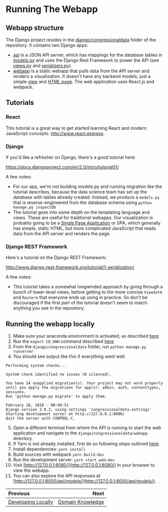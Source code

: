 # Running The Webapp

## Webapp structure

The Django project resides in the [django/congressionaldata](../django/congressionaldata) folder of the repository.  It contains two Django apps:

* [api](../django/congressionaldata/api) is a JSON API server, which has mappings for the database tables in [models.py](../django/congressionaldata/api/models.py) and uses the Django Rest Framework to power the API (see [views.py](../django/congressionaldata/api/views.py) and [serializers.py](../django/congressionaldata/api/serializers.py)).
* [webapp](../django/congressionaldata/webapp) is a static webapp that pulls data from the API server and renders a visualization.  It doesn't have any backend models, just a simple [view](../django/congressionaldata/webapp/views.py) and [HTML page](../django/congressionaldata/webapp/webapp/index.html). The web application uses React.js
and webpack.

## Tutorials

### React

This tutorial is a great way to get started learning React and modern JavaScript
concepts: http://www.react.express.

### Django

If you'd like a refresher on Django, there's a good tutorial here:

https://docs.djangoproject.com/en/2.0/intro/tutorial01/

A few notes:
* For our app, we're not building models.py and running migration like the tutorial describes, because the data science team has set up the database with tables already created.  Instead, we produce a `models.py` that is reverse-engineered from the database schema using `python manage.py inspectdb`
* The tutorial goes into some depth on the templating language and views.  These are useful for traditional webapps.  Our visualization is probably going to be a [Single Page Application](https://en.wikipedia.org/wiki/Single-page_application) or SPA, which generally has simple, static HTML, but more complicated JavaScript that reads data from the API server and renders the page.

### Django REST Framework

Here's a tutorial on the Django REST Framework:

http://www.django-rest-framework.org/tutorial/1-serialization/

A few notes:
* This tutorial takes a somewhat longwinded approach by going through a bunch of lower-level views, before getting to the more concise `ViewSet`s and `Router`s that everyone ends up using in practice. So don't be discouraged if the first part of the tutorial doesn't seem to match anything you see in the repository.

## Running the webapp locally

1. Make sure your anaconda environment is activated, as described [here](02_development_environment.md#testing-python-installation)
2. Run the `export CD_DWH` command described [here](02_development_environment.md#verifying-your-development-environment)
3. From the `django/congressionaldata` folder, run `python manage.py runserver`
4. You should see output like this if everything went well:
```
Performing system checks...

System check identified no issues (0 silenced).

You have 14 unapplied migration(s). Your project may not work properly until you apply the migrations for app(s): admin, auth, contenttypes, sessions.
Run 'python manage.py migrate' to apply them.

February 18, 2018 - 00:40:51
Django version 2.0.2, using settings 'congressionaldata.settings'
Starting development server at http://127.0.0.1:8000/
Quit the server with CONTROL-C.
```

5. Open a different terminal from where the API is running to start the web
application and navigate to the `django/congressionaldata/webapp` directory.
6. If Yarn is not already installed, first do so following steps outlined
[here](https://yarnpkg.com/lang/en/docs/install/).
7. Install dependencies: `yarn install`
8. Build sources with webpack `yarn build:dev`
9. Run the development server: `yarn start_web:dev`
10. Visit [http://127.0.0.1:8080/](http://127.0.0.1:8080/) in your browser to view the webapp.
11. You can also explore the API responses at [http://127.0.0.1:8000/api/models/](http://127.0.0.1:8000/api/models/).



| Previous | Next |
|:---------|-----:|
| [Developing Locally](./04_developing_locally.md) | [Domain Knowledge](./05_domain_knowledge.md)|
